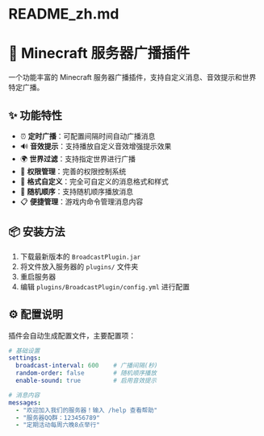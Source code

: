 
# README_zh.md

# 📢 Minecraft 服务器广播插件

一个功能丰富的 Minecraft 服务器广播插件，支持自定义消息、音效提示和世界特定广播。

## ✨ 功能特性

- ⏰ **定时广播**：可配置间隔时间自动广播消息
- 🔊 **音效提示**：支持播放自定义音效增强提示效果
- 🌍 **世界过滤**：支持指定世界进行广播
- 🔐 **权限管理**：完善的权限控制系统
- 🎨 **格式自定义**：完全可自定义的消息格式和样式
- 🔄 **随机顺序**：支持随机顺序播放消息
- 📋 **便捷管理**：游戏内命令管理消息内容

## 📦 安装方法

1. 下载最新版本的 `BroadcastPlugin.jar`
2. 将文件放入服务器的 `plugins/` 文件夹
3. 重启服务器
4. 编辑 `plugins/BroadcastPlugin/config.yml` 进行配置

## ⚙️ 配置说明

插件会自动生成配置文件，主要配置项：

```yaml
# 基础设置
settings:
  broadcast-interval: 600    # 广播间隔(秒)
  random-order: false        # 随机顺序播放
  enable-sound: true         # 启用音效提示

# 消息内容
messages:
  - "欢迎加入我们的服务器！输入 /help 查看帮助"
  - "服务器QQ群：123456789"
  - "定期活动每周六晚8点举行"
```
